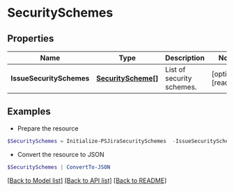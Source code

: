 # SecuritySchemes
## Properties

Name | Type | Description | Notes
------------ | ------------- | ------------- | -------------
**IssueSecuritySchemes** | [**SecurityScheme[]**](SecurityScheme.md) | List of security schemes. | [optional] [readonly] 

## Examples

- Prepare the resource
```powershell
$SecuritySchemes = Initialize-PSJiraSecuritySchemes  -IssueSecuritySchemes null
```

- Convert the resource to JSON
```powershell
$SecuritySchemes | ConvertTo-JSON
```

[[Back to Model list]](../README.md#documentation-for-models) [[Back to API list]](../README.md#documentation-for-api-endpoints) [[Back to README]](../README.md)

